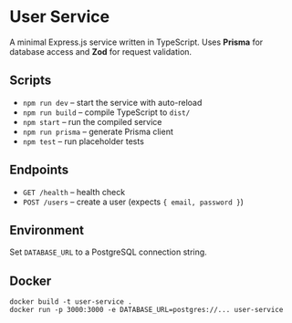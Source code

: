 # User Service

A minimal Express.js service written in TypeScript. Uses **Prisma** for database access and **Zod** for request validation.

## Scripts

- `npm run dev` – start the service with auto-reload
- `npm run build` – compile TypeScript to `dist/`
- `npm start` – run the compiled service
- `npm run prisma` – generate Prisma client
- `npm test` – run placeholder tests

## Endpoints

- `GET /health` – health check
- `POST /users` – create a user (expects `{ email, password }`)

## Environment

Set `DATABASE_URL` to a PostgreSQL connection string.

## Docker

```
docker build -t user-service .
docker run -p 3000:3000 -e DATABASE_URL=postgres://... user-service
```
